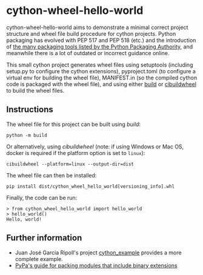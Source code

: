 # cython-wheel-hello-world

cython-wheel-hello-world aims to demonstrate a minimal correct project structure and wheel file build procedure for cython projects. Python packaging has evolved with PEP 517 and PEP 518 (etc.) and the introduction of [the many packaging tools listed by the Python Packaging Authority](https://packaging.python.org/en/latest/key_projects/#pypa-projects), and meanwhile there is a lot of outdated or incorrect guidance online.

This small cython project generates wheel files using setuptools (including setup.py to configure the cython extensions), pyproject.toml (to configure a virtual env for building the wheel file), MANIFEST.in (so the compiled cython code is packaged with the wheel file), and using either [build](https://pypa-build.readthedocs.io/en/stable/index.html) or [cibuildwheel](https://cibuildwheel.readthedocs.io/en/stable/) to build the wheel files.

## Instructions

The wheel file for this project can be built using _build_:

`python -m build`

Or alternatively, using _cibuildwheel_ (note: if using Windows or Mac OS, docker is required if the platform option is set to `linux`):

`cibuildwheel --platform=linux --output-dir=dist`

The wheel file can then be installed:

`pip install dist/cython_wheel_hello_world[versioning_info].whl`

Finally, the code can be run:

```
> from cython_wheel_hello_world import hello_world
> hello_world()
Hello, world!
```

## Further information

- Juan José García Ripoll's project [cython_example](https://github.com/juanjosegarciaripoll/cython_example) provides a more complete example.
- [PyPa's guide for packing modules that include binary extensions](https://packaging.python.org/en/latest/guides/packaging-binary-extensions/)
